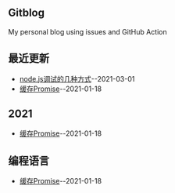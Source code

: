 ## Gitblog
My personal blog using issues and GitHub Action
## 最近更新
- [node.js调试的几种方式](https://github.com/simplefeel/blog/issues/2)--2021-03-01
- [缓存Promise](https://github.com/simplefeel/blog/issues/1)--2021-01-18
## 2021
- [缓存Promise](https://github.com/simplefeel/blog/issues/1)--2021-01-18
## 编程语言
- [缓存Promise](https://github.com/simplefeel/blog/issues/1)--2021-01-18
